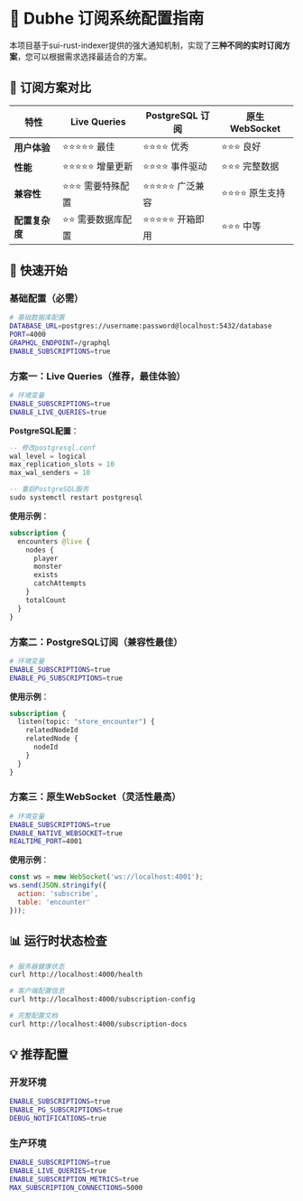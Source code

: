 # 📡 Dubhe 订阅系统配置指南

本项目基于sui-rust-indexer提供的强大通知机制，实现了**三种不同的实时订阅方案**，您可以根据需求选择最适合的方案。

## 🎯 订阅方案对比

| 特性 | Live Queries | PostgreSQL 订阅 | 原生 WebSocket |
|------|-------------|----------------|---------------|
| **用户体验** | ⭐⭐⭐⭐⭐ 最佳 | ⭐⭐⭐⭐ 优秀 | ⭐⭐⭐ 良好 |
| **性能** | ⭐⭐⭐⭐⭐ 增量更新 | ⭐⭐⭐⭐ 事件驱动 | ⭐⭐⭐ 完整数据 |
| **兼容性** | ⭐⭐⭐ 需要特殊配置 | ⭐⭐⭐⭐⭐ 广泛兼容 | ⭐⭐⭐⭐ 原生支持 |
| **配置复杂度** | ⭐⭐ 需要数据库配置 | ⭐⭐⭐⭐⭐ 开箱即用 | ⭐⭐⭐ 中等 |

## 🚀 快速开始

### 基础配置（必需）

```bash
# 基础数据库配置
DATABASE_URL=postgres://username:password@localhost:5432/database
PORT=4000
GRAPHQL_ENDPOINT=/graphql
ENABLE_SUBSCRIPTIONS=true
```

### 方案一：Live Queries（推荐，最佳体验）

```bash
# 环境变量
ENABLE_SUBSCRIPTIONS=true
ENABLE_LIVE_QUERIES=true
```

**PostgreSQL配置**：
```sql
-- 修改postgresql.conf
wal_level = logical
max_replication_slots = 10
max_wal_senders = 10

-- 重启PostgreSQL服务
sudo systemctl restart postgresql
```

**使用示例**：
```graphql
subscription {
  encounters @live {
    nodes {
      player
      monster
      exists
      catchAttempts
    }
    totalCount
  }
}
```

### 方案二：PostgreSQL订阅（兼容性最佳）

```bash
# 环境变量
ENABLE_SUBSCRIPTIONS=true
ENABLE_PG_SUBSCRIPTIONS=true
```

**使用示例**：
```graphql
subscription {
  listen(topic: "store_encounter") {
    relatedNodeId
    relatedNode {
      nodeId
    }
  }
}
```

### 方案三：原生WebSocket（灵活性最高）

```bash
# 环境变量
ENABLE_SUBSCRIPTIONS=true
ENABLE_NATIVE_WEBSOCKET=true
REALTIME_PORT=4001
```

**使用示例**：
```javascript
const ws = new WebSocket('ws://localhost:4001');
ws.send(JSON.stringify({
  action: 'subscribe',
  table: 'encounter'
}));
```

## 📊 运行时状态检查

```bash
# 服务器健康状态
curl http://localhost:4000/health

# 客户端配置信息
curl http://localhost:4000/subscription-config

# 完整配置文档
curl http://localhost:4000/subscription-docs
```

## 💡 推荐配置

### 开发环境
```bash
ENABLE_SUBSCRIPTIONS=true
ENABLE_PG_SUBSCRIPTIONS=true
DEBUG_NOTIFICATIONS=true
```

### 生产环境
```bash
ENABLE_SUBSCRIPTIONS=true
ENABLE_LIVE_QUERIES=true
ENABLE_SUBSCRIPTION_METRICS=true
MAX_SUBSCRIPTION_CONNECTIONS=5000
``` 
